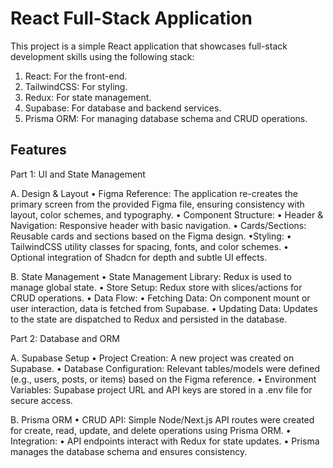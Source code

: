 
# React Full-Stack Application

This project is a simple React application that showcases full-stack development skills using the following stack:
1. React: For the front-end.
2. TailwindCSS: For styling.
3. Redux: For state management.
4. Supabase: For database and backend services.
5. Prisma ORM: For managing database schema and CRUD operations.

## Features

Part 1: UI and State Management

A. Design & Layout
• Figma Reference: The application re-creates the primary screen from the provided Figma file, ensuring consistency with layout, color schemes, and typography.
• Component Structure:
  • Header & Navigation: Responsive header with basic navigation.
  • Cards/Sections: Reusable cards and sections based on the Figma design.
•Styling:
  • TailwindCSS utility classes for spacing, fonts, and color schemes.
  • Optional integration of Shadcn for depth and subtle UI effects.

B. State Management
• State Management Library: Redux is used to manage global state.
  • Store Setup: Redux store with slices/actions for CRUD operations.
  • Data Flow:
    • Fetching Data: On component mount or user interaction, data is fetched from Supabase.
    • Updating Data: Updates to the state are dispatched to Redux and persisted in the database.

Part 2: Database and ORM

A. Supabase Setup
• Project Creation: A new project was created on Supabase.
• Database Configuration: Relevant tables/models were defined (e.g., users, posts, or items) based on the Figma reference.
• Environment Variables: Supabase project URL and API keys are stored in a .env file for secure access.

B. Prisma ORM
• CRUD API: Simple Node/Next.js API routes were created for create, read, update, and delete operations using Prisma ORM.
• Integration:
  • API endpoints interact with Redux for state updates.
  • Prisma manages the database schema and ensures consistency.
